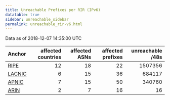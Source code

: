 ```yaml
---
title: Unreachable Prefixes per RIR (IPv6)
datatable: true
sidebar: unreachable_sidebar
permalink: unreachable_rir-v6.html
---
```


Data as of 2018-12-07 14:35:00 UTC


<div class="datatable-begin"></div>

| Anchor                                         |   affected countries |   affected ASNs |   affected prefixes |   unreachable /48s |
|:-----------------------------------------------|---------------------:|----------------:|--------------------:|-------------------:|
| [RIPE](unreachable_RIPE_NCC_RPKI_Root-v6.html) |                   12 |              18 |                  22 |            1507356 |
| [LACNIC](unreachable_LACNIC_RPKI_Root-v6.html) |                    6 |              15 |                  36 |             684117 |
| [APNIC](unreachable_APNIC_RPKI_Root-v6.html)   |                    7 |              15 |                  50 |             340760 |
| [ARIN](unreachable_ARIN-v6.html)               |                    2 |               7 |                  16 |                 16 |

<div class="datatable-end"></div>